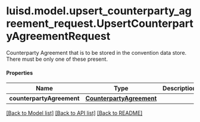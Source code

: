 # luisd.model.upsert_counterparty_agreement_request.UpsertCounterpartyAgreementRequest

Counterparty Agreement that is to be stored in the convention data store.  There must be only one of these present.

#### Properties
Name | Type | Description | Notes
------------ | ------------- | ------------- | -------------
**counterpartyAgreement** | [**CounterpartyAgreement**](CounterpartyAgreement.md) |  | 

[[Back to Model list]](../../README.md#documentation-for-models) [[Back to API list]](../../README.md#documentation-for-api-endpoints) [[Back to README]](../../README.md)

